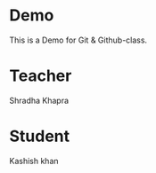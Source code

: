 # Demo
This is a Demo for Git &amp; Github-class.

# Teacher
Shradha Khapra

# Student
Kashish khan
